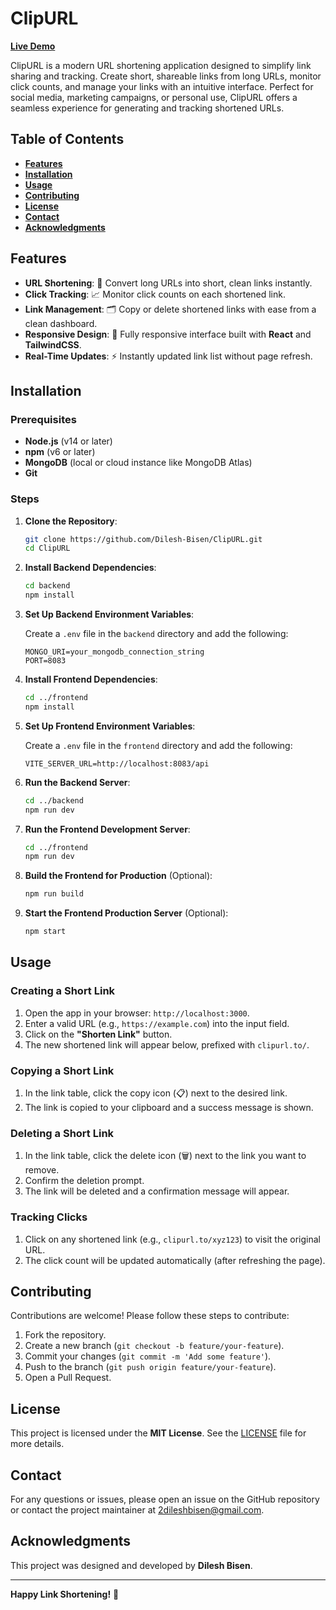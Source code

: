 # ClipURL

[**Live Demo**](https://clipurl.live)

ClipURL is a modern URL shortening application designed to simplify link sharing and tracking. Create short, shareable links from long URLs, monitor click counts, and manage your links with an intuitive interface. Perfect for social media, marketing campaigns, or personal use, ClipURL offers a seamless experience for generating and tracking shortened URLs.

## Table of Contents

- [**Features**](#features)
- [**Installation**](#installation)
- [**Usage**](#usage)
- [**Contributing**](#contributing)
- [**License**](#license)
- [**Contact**](#contact)
- [**Acknowledgments**](#acknowledgments)

## Features

- **URL Shortening**: 🔗 Convert long URLs into short, clean links instantly.
- **Click Tracking**: 📈 Monitor click counts on each shortened link.
- **Link Management**: 🗂️ Copy or delete shortened links with ease from a clean dashboard.
- **Responsive Design**: 📱 Fully responsive interface built with **React** and **TailwindCSS**.
- **Real-Time Updates**: ⚡ Instantly updated link list without page refresh.

## Installation

### Prerequisites

- **Node.js** (v14 or later)  
- **npm** (v6 or later)  
- **MongoDB** (local or cloud instance like MongoDB Atlas)  
- **Git**

### Steps

1. **Clone the Repository**:

    ```sh
    git clone https://github.com/Dilesh-Bisen/ClipURL.git
    cd ClipURL
    ```

2. **Install Backend Dependencies**:

    ```sh
    cd backend
    npm install
    ```

3. **Set Up Backend Environment Variables**:

    Create a `.env` file in the `backend` directory and add the following:

    ```env
    MONGO_URI=your_mongodb_connection_string
    PORT=8083
    ```

4. **Install Frontend Dependencies**:

    ```sh
    cd ../frontend
    npm install
    ```

5. **Set Up Frontend Environment Variables**:

    Create a `.env` file in the `frontend` directory and add the following:

    ```env
    VITE_SERVER_URL=http://localhost:8083/api
    ```

6. **Run the Backend Server**:

    ```sh
    cd ../backend
    npm run dev
    ```

7. **Run the Frontend Development Server**:

    ```sh
    cd ../frontend
    npm run dev
    ```

8. **Build the Frontend for Production** (Optional):

    ```sh
    npm run build
    ```

9. **Start the Frontend Production Server** (Optional):

    ```sh
    npm start
    ```

## Usage

### Creating a Short Link

1. Open the app in your browser: `http://localhost:3000`.
2. Enter a valid URL (e.g., `https://example.com`) into the input field.
3. Click on the **"Shorten Link"** button.
4. The new shortened link will appear below, prefixed with `clipurl.to/`.

### Copying a Short Link

1. In the link table, click the copy icon (📋) next to the desired link.
2. The link is copied to your clipboard and a success message is shown.

### Deleting a Short Link

1. In the link table, click the delete icon (🗑️) next to the link you want to remove.
2. Confirm the deletion prompt.
3. The link will be deleted and a confirmation message will appear.

### Tracking Clicks

1. Click on any shortened link (e.g., `clipurl.to/xyz123`) to visit the original URL.
2. The click count will be updated automatically (after refreshing the page).

## Contributing

Contributions are welcome! Please follow these steps to contribute:

1. Fork the repository.
2. Create a new branch (`git checkout -b feature/your-feature`).
3. Commit your changes (`git commit -m 'Add some feature'`).
4. Push to the branch (`git push origin feature/your-feature`).
5. Open a Pull Request.

## License

This project is licensed under the **MIT License**. See the [LICENSE](LICENSE) file for more details.

## Contact

For any questions or issues, please open an issue on the GitHub repository or contact the project maintainer at [2dileshbisen@gmail.com](mailto:2dileshbisen@gmail.com).

## Acknowledgments

This project was designed and developed by **Dilesh Bisen**.

---

**Happy Link Shortening!** 🎉
